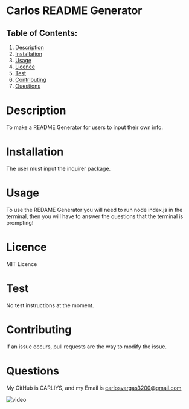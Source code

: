 # Carlos README Generator 
  

  ## Table of Contents:
1. [Description](#Description)
2. [Installation](#Installation)
3. [Usage](#Usage)
4. [Licence](#Licence)
5. [Test](#Test)
6. [Contributing](#Contributing)
7. [Questions](#Questions)


  # Description
  To make a  README Generator for users to input their own info.

  # Installation
  The user must input the inquirer package.

  # Usage
  To use the REDAME Generator you will need to run node index.js in the terminal, then you will have to answer the questions that the terminal is prompting!

  # Licence
  MIT Licence

  # Test
  No test instructions at the moment.

  # Contributing
  If an issue occurs, pull requests are the way to modify the issue.

  # Questions
  My GitHub is CARLIYS, and my Email is carlosvargas3200@gmail.com

  ![video](video.gif)
  
